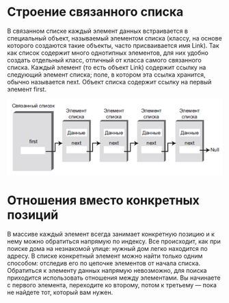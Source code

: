 # Строение связанного списка
В связанном списке каждый элемент данных встраивается в специальный объект, называемый элементом списка (классу, на основе которого создаются такие объекты, часто присваивается имя Link). Так как список содержит много однотипных
элементов, для них удобно создать отдельный класс, отличный от класса самого
связанного списка. Каждый элемент (то есть объект Link) содержит ссылку на следующий элемент списка; поле, в котором эта ссылка хранится, обычно называется
next. Объект списка содержит ссылку на первый элемент first.

![img](../../img/linked_list_simple.png)

# Отношения вместо конкретных позиций
В массиве каждый элемент всегда занимает конкретную позицию и к нему
можно обратиться напрямую по индексу. Все происходит, как при поиске дома на
незнакомой улице: нужный дом легко находится по адресу.
В списке конкретный элемент можно найти только одним способом: отследив
его по цепочке элементов от начала списка. Обратиться к элементу данных напрямую невозможно, для поиска
приходится использовать отношения между элементами. Вы начинаете с первого
элемента, переходите ко второму, потом к третьему — пока не найдете тот, который
вам нужен.
